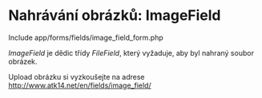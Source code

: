 Nahrávání obrázků: ImageField
=============================

Include app/forms/fields/image_field_form.php

*ImageField* je dědic třídy *FileField*, který vyžaduje, aby byl nahraný soubor obrázek.

Upload obrázku si vyzkoušejte na adrese <http://www.atk14.net/en/fields/image_field/>
